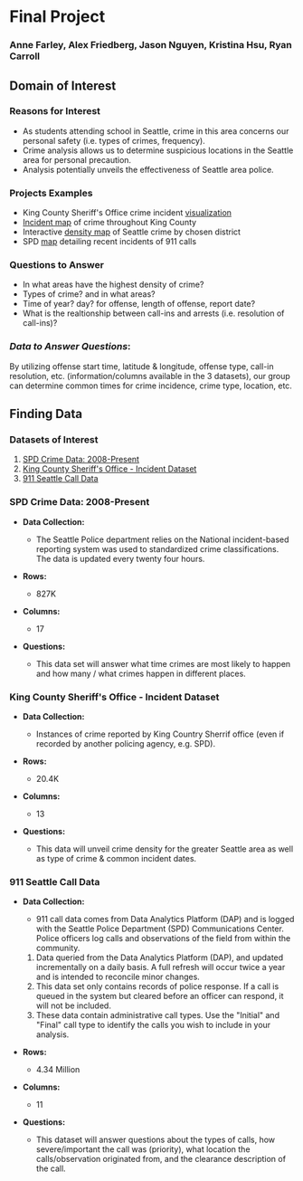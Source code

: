 # Final Project
### Anne Farley, Alex Friedberg, Jason Nguyen, Kristina Hsu, Ryan Carroll
## Domain of Interest
### **Reasons for Interest**
- As students attending school in Seattle, crime in this area concerns our personal safety (i.e. types of crimes, frequency).
- Crime analysis allows us to determine suspicious locations in the Seattle area for personal precaution.
- Analysis potentially unveils the effectiveness of Seattle area police.

### **Projects Examples**
- King County Sheriff's Office crime incident [visualization](https://data.kingcounty.gov/d/rzfs-wyvy/visualization)
- [Incident map](https://data.kingcounty.gov/dataset/King-County-Sheriff-s-Office-Incidents-Map/5jaq-rrc4) of crime throughout King County
- Interactive [density map](https://www.seattle.gov/police/information-and-data/crime-dashboard) of Seattle crime by chosen district
- SPD [map](http://seattlecitygis.maps.arcgis.com/apps/MapSeries/index.html?appid=94c31b66facc438b95d95a6cb6a0ff2e) detailing recent incidents of 911 calls

### **Questions to Answer**
- In what areas have the highest density of crime?
- Types of crime? and in what areas?
- Time of year? day? for offense, length of offense, report date?
- What is the realtionship between call-ins and arrests (i.e. resolution of call-ins)?

### *Data to Answer Questions*:

By utilizing offense start time, latitude & longitude, offense type, call-in resolution, etc. (information/columns available in the 3 datasets), our group can determine common times for crime incidence, crime type, location, etc.

## Finding Data
### **Datasets of Interest**
1. [SPD Crime Data: 2008-Present](https://data.seattle.gov/Public-Safety/SPD-Crime-Data-2008-Present/tazs-3rd5)
2. [King County Sheriff's Office - Incident Dataset](https://data.kingcounty.gov/Law-Enforcement-Safety/King-County-Sheriff-s-Office-Incident-Dataset/rzfs-wyvy)
3. [911 Seattle Call Data](https://data.seattle.gov/Public-Safety/Call-Data/33kz-ixgy)

### SPD Crime Data: 2008-Present

* **Data Collection:**
    * The Seattle Police department relies on the National incident-based reporting system was used to standardized crime classifications. The data is updated every twenty four hours.

* **Rows:** 
    * 827K

* **Columns:** 
    * 17

* **Questions:** 
    * This data set will answer what time crimes are most likely to happen and how many / what crimes happen in different places. 

### King County Sheriff's Office - Incident Dataset
* **Data Collection:**
    * Instances of crime reported by King Country Sherrif office (even if recorded by another policing agency, e.g. SPD).

* **Rows:**
    * 20.4K

* **Columns:**
    * 13

* **Questions:** 
    * This data will unveil crime density for the greater Seattle area as well as type of crime & common incident dates.

### 911 Seattle Call Data
* **Data Collection:**
    * 911 call data comes from Data Analytics Platform (DAP) and is logged with the Seattle Police Department (SPD) Communications Center. Police officers log calls and observations of the field from within the community.
    1) Data queried from the Data Analytics Platform (DAP), and updated incrementally on a daily basis. A full refresh will occur twice a year and is intended to reconcile minor changes. 
    2) This data set only contains records of police response. If a call is queued in the system but cleared before an officer can respond, it will not be included.
    3) These data contain administrative call types. Use the "Initial" and "Final" call type to identify the calls you wish to include in your analysis.

* **Rows:** 
    * 4.34 Million

* **Columns:**
    * 11

* **Questions:**
    * This dataset will answer questions about the types of calls, how severe/important the call was (priority), what location the calls/observation originated from, and the clearance description of the call.
